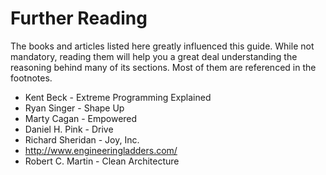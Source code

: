 # Further Reading

The books and articles listed here greatly influenced this guide. While not mandatory, reading them will help you a great deal understanding the reasoning behind many of its sections. Most of them are referenced in the footnotes.

- Kent Beck - Extreme Programming Explained
- Ryan Singer - Shape Up
- Marty Cagan - Empowered
- Daniel H. Pink - Drive
- Richard Sheridan - Joy, Inc.
- http://www.engineeringladders.com/
- Robert C. Martin - Clean Architecture